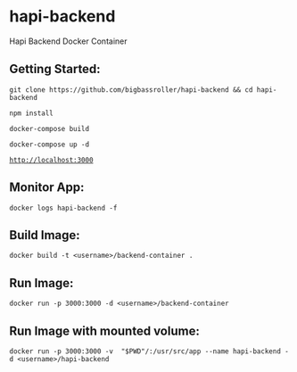 # hapi-backend
Hapi Backend Docker Container

## Getting Started:

`git clone https://github.com/bigbassroller/hapi-backend && cd hapi-backend`

`npm install`

`docker-compose build`

`docker-compose up -d`

[`http://localhost:3000`](http://localhost:3000/)

## Monitor App:
`docker logs hapi-backend -f`
## Build Image:
`docker build -t <username>/backend-container .`
## Run Image:
`docker run -p 3000:3000 -d <username>/backend-container`
## Run Image with mounted volume:
`docker run -p 3000:3000 -v  "$PWD"/:/usr/src/app --name hapi-backend -d <username>/hapi-backend`
